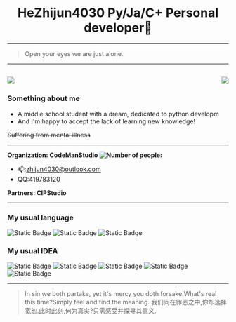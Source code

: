 <h1 align="center">HeZhijun4030 Py/Ja/C+ Personal developer🤔</h1>

---
> Open your eyes we are just alone.  
---
<img src="https://github-readme-stats.vercel.app/api?username=HeZhijun4030&show_icons=true&theme=github_dark&card_width=450&card_height=200"/><img align="right" src="https://github-readme-stats.vercel.app/api/top-langs/?username=HeZhijun4030&layout=compact&theme=github_dark&card_width=350&card_height=200"/>
--
### Something about me  
- A middle school student with a dream, dedicated to python developm
- And I'm happy to accept the lack of learning new knowledge!

~~Suffering from mental illness~~

---
**Organization: CodeManStudio <img src="https://img.shields.io/badge/Number of people:-1-red" alt="Number of people:"/>**
- 📫:zhijun4030@outlook.com
- QQ:419783120

**Partners: CIPStudio**

---
### My usual language
![Static Badge](https://img.shields.io/badge/-python-blue?style=for-the-badge&logo=python&logoColor=green)
![Static Badge](https://img.shields.io/badge/-java-blue?style=for-the-badge&logo=oracle&logoColor=white)
![Static Badge](https://img.shields.io/badge/-C++-purple?style=for-the-badge&logoColor=white)

### My usual IDEA
![Static Badge](https://img.shields.io/badge/-visual_studio-purple?style=for-the-badge&logo=visualstudio)
![Static Badge](https://img.shields.io/badge/-Visual_Studio_Code-blue?style=for-the-badge&logo=visualstudiocode&logoColor=white)
![Static Badge](https://img.shields.io/badge/-Vim-greem?style=for-the-badge&logo=vim&logoColor=white)
![Static Badge](https://img.shields.io/badge/-Pycharm-green?style=for-the-badge&logo=pycharm&logoColor=black&labelColor=white)
![Static Badge](https://img.shields.io/badge/-intellij_idea-red?style=for-the-badge&logo=intellijidea&logoColor=black&labelColor=white)

---

> In sin we both partake, yet it's mercy you doth forsake.What's real this time?Simply feel and find the meaning. 
> 我们同在罪恶之中,你却选择宽恕.此时此刻,何为真实?只需感受并探寻其意义.

